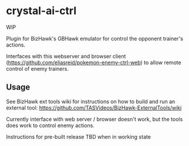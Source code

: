 # crystal-ai-ctrl

WIP

Plugin for BizHawk's GBHawk emulator for control the opponent trainer's actions.

Interfaces with this webserver and browser client (https://github.com/eliasreid/pokemon-enemy-ctrl-web) to allow remote control of enemy trainers.

## Usage
See BizHawk ext tools wiki for instructions on how to build and run an external tool: https://github.com/TASVideos/BizHawk-ExternalTools/wiki

Currently interface with web server / browser doesn't work, but the tools does work to control enemy actions.

Instructions for pre-built release TBD when in working state
